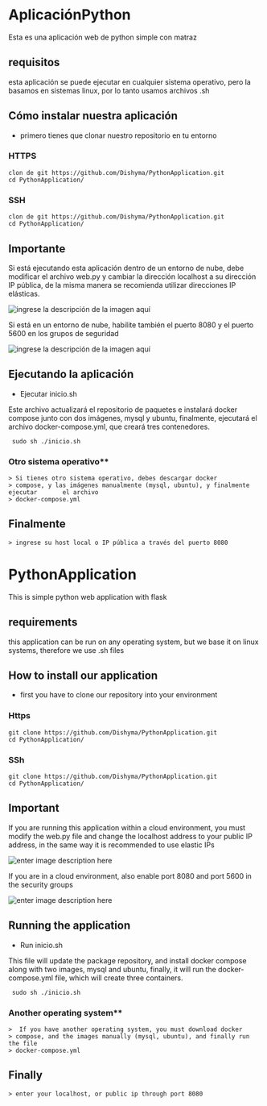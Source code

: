 # AplicaciónPython

Esta es una aplicación web de python simple con matraz

## requisitos

esta aplicación se puede ejecutar en cualquier sistema operativo, pero la basamos en sistemas linux, por lo tanto usamos archivos .sh

## Cómo instalar nuestra aplicación

- primero tienes que clonar nuestro repositorio en tu entorno

### HTTPS

    clon de git https://github.com/Dishyma/PythonApplication.git
    cd PythonApplication/

### SSH

    clon de git https://github.com/Dishyma/PythonApplication.git
    cd PythonApplication/

## Importante

Si está ejecutando esta aplicación dentro de un entorno de nube, debe modificar el archivo web.py y cambiar la dirección localhost a su dirección IP pública, de la misma manera se recomienda utilizar direcciones IP elásticas.

![ingrese la descripción de la imagen aquí](https://i.ibb.co/xGZcg0h/Screenshot-2023-05-08-105201.png)

Si está en un entorno de nube, habilite también el puerto 8080 y el puerto 5600 en los grupos de seguridad

![ingrese la descripción de la imagen aquí](https://i.ibb.co/Lpqn0KF/Screenshot-2023-05-08-111725.png)

## Ejecutando la aplicación

- Ejecutar inicio.sh

Este archivo actualizará el repositorio de paquetes e instalará docker compose junto con dos imágenes, mysql y ubuntu, finalmente, ejecutará el archivo docker-compose.yml, que creará tres contenedores.

     sudo sh ./inicio.sh

### Otro sistema operativo**

    > Si tienes otro sistema operativo, debes descargar docker
    > compose, y las imágenes manualmente (mysql, ubuntu), y finalmente ejecutar       el archivo
    > docker-compose.yml

## Finalmente

    > ingrese su host local o IP pública a través del puerto 8080



# PythonApplication

This is simple python web application with flask

## requirements

this application can be run on any operating system, but we base it on linux systems, therefore we use .sh files

## How to install our application

- first you have to clone our repository into your environment

### Https

    git clone https://github.com/Dishyma/PythonApplication.git
    cd PythonApplication/

### SSh

    git clone https://github.com/Dishyma/PythonApplication.git
    cd PythonApplication/

## Important

If you are running this application within a cloud environment, you must modify the web.py file and change the localhost address to your public IP address, in the same way it is recommended to use elastic IPs

![enter image description here](https://i.ibb.co/xGZcg0h/Screenshot-2023-05-08-105201.png)

If you are in a cloud environment, also enable port 8080 and port 5600 in the security groups

![enter image description here](https://i.ibb.co/Lpqn0KF/Screenshot-2023-05-08-111725.png)

## Running the application

- Run inicio.sh

This file will update the package repository, and install docker compose along with two images, mysql and ubuntu, finally, it will run the docker-compose.yml file, which will create three containers.

     sudo sh ./inicio.sh

### Another operating system**

    >  If you have another operating system, you must download docker
    > compose, and the images manually (mysql, ubuntu), and finally run the file
    > docker-compose.yml

## Finally

    > enter your localhost, or public ip through port 8080

